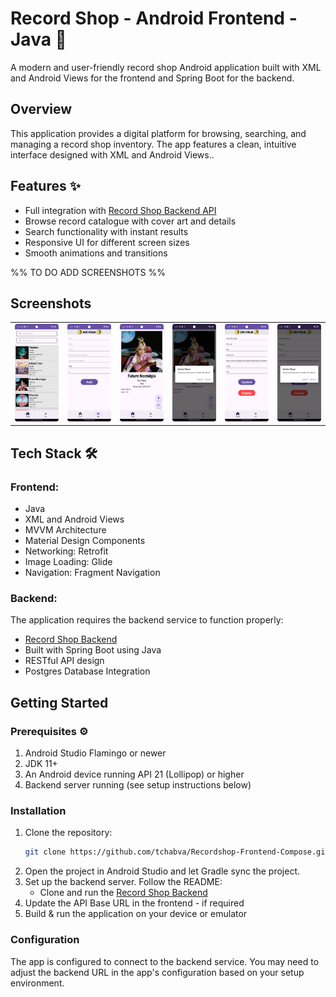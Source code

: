 # Record Shop - Android Frontend - Java 🎵
A modern and user-friendly record shop Android application built with XML and Android Views for the frontend and Spring Boot for the backend.
## Overview
This application provides a digital platform for browsing, searching, and managing a record shop inventory. The app features a clean, intuitive interface designed with XML and Android Views..
## Features ✨
- Full integration with [Record Shop Backend API](https://github.com/tchabva/recordshopbackend)
- Browse record catalogue with cover art and details
- Search functionality with instant results
- Responsive UI for different screen sizes
- Smooth animations and transitions

%%
TO DO ADD SCREENSHOTS
%%

## Screenshots
<table>
  <tr>
    <td><img src="screenshots/home_page.png" alt="Record List" width="200"/></td>
    <td><img src="screenshots/add_album.png" alt="Record List" width="200"/></td>
    <td><img src="screenshots/view_album.png" alt="Record Detail" width="200"/></td>
    <td><img src="screenshots/view_album_delete_dialog.png" alt="Record Detail" width="200"/></td>
    <td><img src="screenshots/edit_album.png" alt="Record Detail" width="200"/></td>
    <td><img src="screenshots/edit_album_delete_dialog.png" alt="Record Detail" width="200"/></td>
  </tr>
</table>


## Tech Stack 🛠️
### Frontend:
- Java
- XML and Android Views
- MVVM Architecture
- Material Design Components
- Networking: Retrofit
- Image Loading: Glide
- Navigation: Fragment Navigation
### Backend:
The application requires the backend service to function properly:
- [Record Shop Backend](https://github.com/tchabva/recordshopbackend)
- Built with Spring Boot using Java
- RESTful API design
- Postgres Database Integration
## Getting Started
### Prerequisites ⚙️
1. Android Studio Flamingo or newer
2. JDK 11+
3. An Android device running API 21 (Lollipop) or higher
4. Backend server running (see setup instructions below)
### Installation
1. Clone the repository:
    ```bash
    git clone https://github.com/tchabva/Recordshop-Frontend-Compose.git
    ```
2. Open the project in Android Studio and let Gradle sync the project.
3. Set up the backend server. Follow the README:
    - Clone and run the [Record Shop Backend](https://github.com/tchabva/recordshopbackend)
4. Update the API Base URL in the frontend - if required
5. Build & run the application on your device or emulator
### Configuration
The app is configured to connect to the backend service. You may need to adjust the backend URL in the app's configuration based on your setup environment.